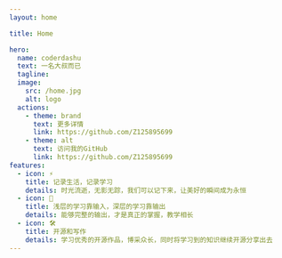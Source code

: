 ```yaml
---
layout: home

title: Home

hero:
  name: coderdashu
  text: 一名大叔而已
  tagline:
  image:
    src: /home.jpg
    alt: logo
  actions:
    - theme: brand
      text: 更多详情
      link: https://github.com/Z125895699
    - theme: alt
      text: 访问我的GitHub
      link: https://github.com/Z125895699
features:
  - icon: ⚡️ 
    title: 记录生活，记录学习
    details: 时光流逝，无影无踪，我们可以记下来，让美好的瞬间成为永恒
  - icon: 🖖
    title: 浅层的学习靠输入，深层的学习靠输出
    details: 能够完整的输出，才是真正的掌握，教学相长
  - icon: 🛠️
    title: 开源和写作
    details: 学习优秀的开源作品，博采众长，同时将学习到的知识继续开源分享出去
---
```

